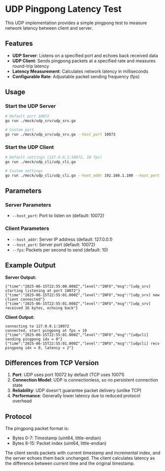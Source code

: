 # UDP Pingpong Latency Test

This UDP implementation provides a simple pingpong test to measure network latency between client and server.

## Features

- **UDP Server**: Listens on a specified port and echoes back received data
- **UDP Client**: Sends pingpong packets at a specified rate and measures round-trip latency
- **Latency Measurement**: Calculates network latency in milliseconds
- **Configurable Rate**: Adjustable packet sending frequency (fps)

## Usage

### Start the UDP Server

```bash
# Default port 10072
go run ./mock/udp_srv/udp_srv.go

# Custom port
go run ./mock/udp_srv/udp_srv.go --host_port 10073
```

### Start the UDP Client

```bash
# Default settings (127.0.0.1:10072, 10 fps)
go run ./mock/udp_cli/udp_cli.go

# Custom settings
go run ./mock/udp_cli/udp_cli.go --host_addr 192.168.1.100 --host_port 10073 --fps 5
```

## Parameters

### Server Parameters
- `--host_port`: Port to listen on (default: 10072)

### Client Parameters
- `--host_addr`: Server IP address (default: 127.0.0.1)
- `--host_port`: Server port (default: 10072)
- `--fps`: Packets per second to send (default: 10)

## Example Output

**Server Output:**
```
{"time":"2025-06-15T22:55:00.000Z","level":"INFO","msg":"[udp_srv] starting listening at port 10072"}
{"time":"2025-06-15T22:55:01.000Z","level":"INFO","msg":"[udp_srv] new client connected"}
{"time":"2025-06-15T22:55:01.000Z","level":"INFO","msg":"[udp_srv] received 16 bytes, echoing back"}
```

**Client Output:**
```
connecting to 127.0.0.1:10072
connected, start pingpong at fps = 10
{"time":"2025-06-15T22:55:01.000Z","level":"INFO","msg":"[udpcli] sending pingpong idx = 0"}
{"time":"2025-06-15T22:55:01.000Z","level":"INFO","msg":"[udpcli] recv pingpong idx = 0, latency = 2"}
```

## Differences from TCP Version

1. **Port**: UDP uses port 10072 by default (TCP uses 10071)
2. **Connection Model**: UDP is connectionless, so no persistent connection state
3. **Reliability**: UDP doesn't guarantee packet delivery (unlike TCP)
4. **Performance**: Generally lower latency due to reduced protocol overhead

## Protocol

The pingpong packet format is:
- Bytes 0-7: Timestamp (uint64, little-endian)
- Bytes 8-15: Packet index (uint64, little-endian)

The client sends packets with current timestamp and incremental index, and the server echoes them back unchanged. The client calculates latency as the difference between current time and the original timestamp. 